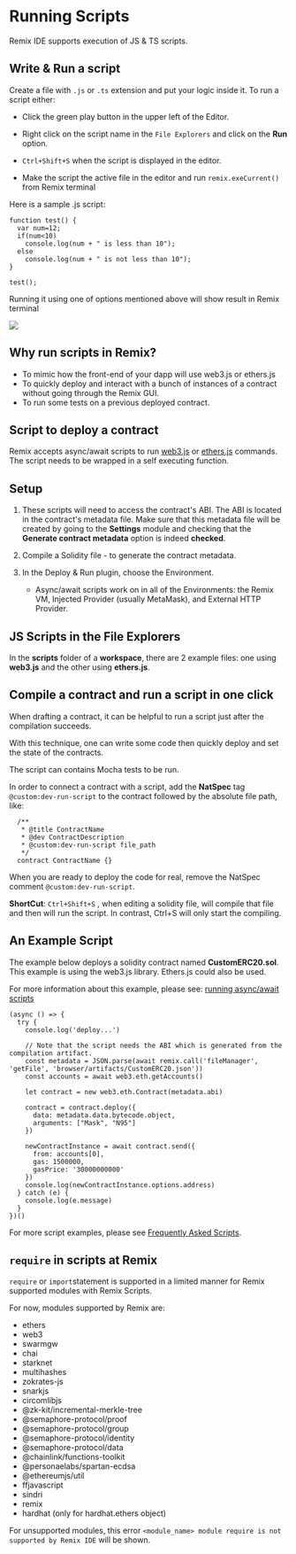 Running Scripts
===============

Remix IDE supports execution of JS & TS scripts.

## Write & Run a script

Create a file with `.js` or `.ts` extension and put your logic inside it. To run a script either:

- Click the green play button in the upper left of the Editor.

- Right click on the script name in the `File Explorers` and click on the **Run** option. 

- `Ctrl+Shift+S` when the script is displayed in the editor.

- Make the script the active file in the editor and run `remix.exeCurrent()` from Remix terminal

Here is a sample .js script:

```
function test() {
  var num=12;
  if(num<10)
    console.log(num + " is less than 10");
  else
    console.log(num + " is not less than 10");
}

test();
```

Running it using one of options mentioned above will show result in Remix terminal

![](images/a-running-scripts-run.png)

## Why run scripts in Remix?
* To mimic how the front-end of your dapp will use web3.js or ethers.js
* To quickly deploy and interact with a bunch of instances of a contract without going through the Remix GUI.
* To run some tests on a previous deployed contract.

## Script to deploy a contract 

Remix accepts async/await scripts to run [web3.js](https://web3js.readthedocs.io/)  or [ethers.js](https://docs.ethers.io/) commands. The script needs to be wrapped in a self executing function.

## Setup
1. These scripts will need to access the contract's ABI.  The ABI is located in the contract's metadata file. Make sure that this metadata file will be created by going to the **Settings** module and checking that the **Generate contract metadata** option is indeed **checked**.

2. Compile a Solidity file - to generate the contract metadata.

3. In the Deploy & Run plugin, choose the Environment. 
    * Async/await scripts work on in all of the Environments: the Remix VM, Injected Provider (usually MetaMask), and External HTTP Provider. 

## JS Scripts in the File Explorers
In the **scripts** folder of a **workspace**, there are 2 example files: one using **web3.js** and the other using **ethers.js**.

## Compile a contract and run a script in one click
When drafting a contract, it can be helpful to run a script just after the compilation succeeds.

With this technique, one can write some code then quickly deploy and set the state of the contracts.

The script can contains Mocha tests to be run.

In order to connect a contract with a script, add the **NatSpec** tag `@custom:dev-run-script` to the contract followed by the absolute file path, like:

```
  /**
   * @title ContractName
   * @dev ContractDescription
   * @custom:dev-run-script file_path
   */
  contract ContractName {}
```

When you are ready to deploy the code for real, remove the NatSpec comment `@custom:dev-run-script`.

**ShortCut**: `Ctrl+Shift+S` , when editing a solidity file, will compile that file and then will run the script. In contrast, Ctrl+S will only start the compiling.

## An Example Script
The example below deploys a solidity contract named **CustomERC20.sol**. This example is using the web3.js library.  Ethers.js could also be used.

For more information about this example, please see: [running async/await scripts](https://medium.com/remix-ide/running-js-async-await-scripts-in-remix-ide-3115b5dd7687?source=friends_link&sk=04e650dfa65905fdab0ecd5b10513d41)

```
(async () => {
  try {
    console.log('deploy...')

    // Note that the script needs the ABI which is generated from the compilation artifact.
    const metadata = JSON.parse(await remix.call('fileManager', 'getFile', 'browser/artifacts/CustomERC20.json'))
    const accounts = await web3.eth.getAccounts()

    let contract = new web3.eth.Contract(metadata.abi)

    contract = contract.deploy({
      data: metadata.data.bytecode.object,
      arguments: ["Mask", "N95"]
    })

    newContractInstance = await contract.send({
      from: accounts[0],
      gas: 1500000,
      gasPrice: '30000000000'
    })
    console.log(newContractInstance.options.address)
  } catch (e) {
    console.log(e.message)
  }
})()
```

For more script examples, please see [Frequently Asked Scripts](FAS.html).

## `require` in scripts at Remix

`require` or `import`statement is supported in a limited manner for Remix supported modules with Remix Scripts.

For now, modules supported by Remix are:
- ethers
- web3
- swarmgw
- chai
- starknet
- multihashes
- zokrates-js
- snarkjs
- circomlibjs
- @zk-kit/incremental-merkle-tree
- @semaphore-protocol/proof
- @semaphore-protocol/group
- @semaphore-protocol/identity
- @semaphore-protocol/data
- @chainlink/functions-toolkit
- @personaelabs/spartan-ecdsa
- @ethereumjs/util
- ffjavascript
- sindri
- remix
- hardhat (only for hardhat.ethers object)

For unsupported modules, this error `<module_name> module require is not supported by Remix IDE` will be shown.
